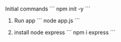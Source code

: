 Initial commands
´´´
npm init -y
´´´

1. Run app
´´´
node app.js
´´´

2. install node express
´´´
npm i express
´´´




